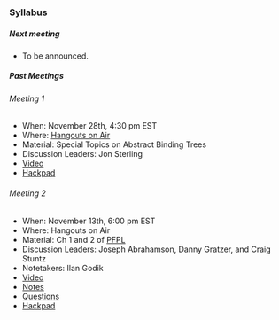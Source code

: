 ### Syllabus

##### Next meeting

- To be announced.

##### Past Meetings

###### Meeting 1

- When: November 28th, 4:30 pm EST
- Where: [Hangouts on Air](https://plus.google.com/events/coaei8qku1ligmelabgukagvbpg)
- Material: Special Topics on Abstract Binding Trees
- Discussion Leaders: Jon Sterling
- [Video](https://youtu.be/jIre_aCCgWM)
- [Hackpad](https://ttsg.hackpad.com/Special-Topics-on-ABTs-with-Jon-Sterling-kH1ERkAFhv2)

###### Meeting 2

- When: November 13th, 6:00 pm EST
- Where: Hangouts on Air
- Material: Ch 1 and 2 of [PFPL](http://www.cs.cmu.edu/~rwh/plbook/2nded.pdf)
- Discussion Leaders: Joseph Abrahamson, Danny Gratzer, and Craig Stuntz
- Notetakers: Ilan Godik
- [Video](https://www.youtube.com/watch?v=5JuOjqCZZTU)
- [Notes](https://github.com/type-theory/type-theory-study-group-2015/blob/master/meeting-1-notes.pdf)
- [Questions](https://github.com/type-theory/type-theory-study-group-2015/blob/master/meeting-1-questions.md)
- [Hackpad](https://ttsg.hackpad.com/Type-Theory-Study-Group-Meeting-1-oBuYSKYx4CV)
